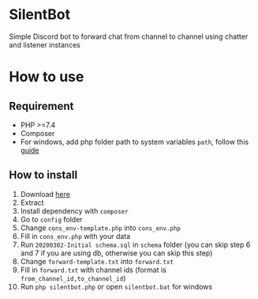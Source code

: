 # SilentBot
Simple Discord bot to forward chat from channel to channel using chatter and listener instances

# How to use
## Requirement
- PHP >=7.4
- Composer
- For windows, add php folder path to system variables `path`, follow this [guide](https://www.computerhope.com/issues/ch000549.htm)

## How to install
1. Download [here](https://github.com/nicholaskevs/SilentBot/archive/master.zip)
2. Extract
3. Install dependency with `composer`
4. Go to `config` folder
5. Change `cons_env-template.php` into `cons_env.php`
6. Fill in `cons_env.php` with your data
7. Run `20200302-Initial schema.sql` in `schema` folder (you can skip step 6 and 7 if you are using db, otherwise you can skip this step)
8. Change `forward-template.txt` into `forward.txt`
9. Fill in `forward.txt` with channel ids (format is `from_channel_id,to_channel_id`)
10. Run `php silentbot.php` or open `silentbot.bat` for windows
